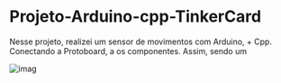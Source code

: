 # Projeto-Arduino-cpp-TinkerCard
 
  Nesse projeto, realizei um sensor de movimentos com Arduino, + Cpp. Conectando a Protoboard, a os componentes. Assim, sendo um
  
![imag](https://github.com/user-attachments/assets/a318b6ee-bb10-40b8-add4-95fb8471fec1)

